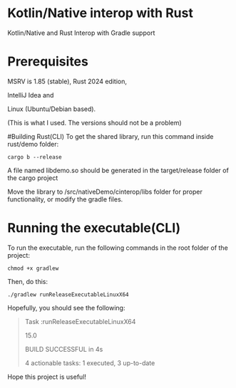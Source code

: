 # Kotlin/Native interop with Rust

Kotlin/Native and Rust Interop with Gradle support

# Prerequisites
MSRV is 1.85 (stable), Rust 2024 edition,
 
IntelliJ Idea and

Linux (Ubuntu/Debian based).

(This is what I used. The versions should not be a problem)

#Building Rust(CLI)
To get the shared library, run this command inside rust/demo folder:

```
cargo b --release
```

A file named libdemo.so should be generated in the
target/release folder of the cargo project

Move the library to /src/nativeDemo/cinterop/libs folder for proper functionality,
or modify the gradle files.

# Running the executable(CLI)
To run the executable, run the following commands
in the root folder of the project:

```
chmod +x gradlew
```

Then, do this:

```
./gradlew runReleaseExecutableLinuxX64
```

Hopefully, you should see the following:

>Task :runReleaseExecutableLinuxX64
>
>15.0
>
>
>BUILD SUCCESSFUL in 4s
>
>4 actionable tasks: 1 executed, 3 up-to-date

Hope this project is useful!
